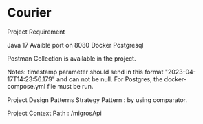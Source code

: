# Courier
Project Requirement 

  Java 17
  Avaible port on 8080
  Docker
  Postgresql


Postman Collection is available in the project.

Notes: timestamp parameter should send in this format "2023-04-17T14:23:56.179" and can not be null.
For Postgres, the docker-compose.yml file must be run.

Project Design Patterns
  Strategy Pattern : by using comparator.

Project Context Path : /migrosApi
